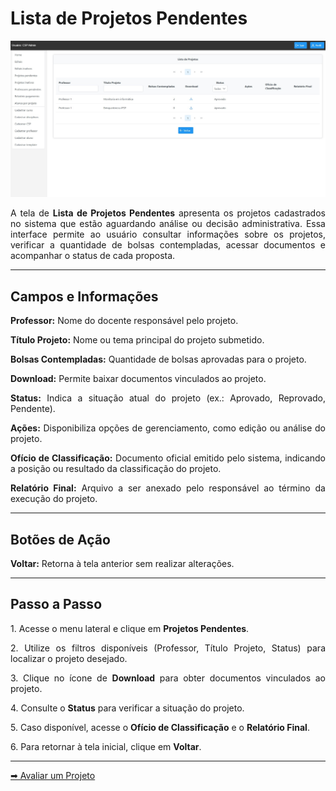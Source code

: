 # Lista de Projetos Pendentes

<p align="center">
  <img src="/csp/imagens_csp/tela_projetos_pendentes_csp.jpg" alt="Tela Lista de Projetos Pendentes (CSP)" width="600">
</p>

<p align="justify">
A tela de <b>Lista de Projetos Pendentes</b> apresenta os projetos cadastrados no sistema que estão aguardando análise ou decisão administrativa. Essa interface permite ao usuário consultar informações sobre os projetos, verificar a quantidade de bolsas contempladas, acessar documentos e acompanhar o status de cada proposta.
</p>

---

## Campos e Informações

<p align="justify">
<b>Professor:</b> Nome do docente responsável pelo projeto.
</p>

<p align="justify">
<b>Título Projeto:</b> Nome ou tema principal do projeto submetido.
</p>

<p align="justify">
<b>Bolsas Contempladas:</b> Quantidade de bolsas aprovadas para o projeto.
</p>

<p align="justify">
<b>Download:</b> Permite baixar documentos vinculados ao projeto.
</p>

<p align="justify">
<b>Status:</b> Indica a situação atual do projeto (ex.: Aprovado, Reprovado, Pendente).
</p>

<p align="justify">
<b>Ações:</b> Disponibiliza opções de gerenciamento, como edição ou análise do projeto.
</p>

<p align="justify">
<b>Ofício de Classificação:</b> Documento oficial emitido pelo sistema, indicando a posição ou resultado da classificação do projeto.
</p>

<p align="justify">
<b>Relatório Final:</b> Arquivo a ser anexado pelo responsável ao término da execução do projeto.
</p>

---

## Botões de Ação

<p align="justify">
<b>Voltar:</b> Retorna à tela anterior sem realizar alterações.
</p>

---

## Passo a Passo

<p align="justify">1. Acesse o menu lateral e clique em <b>Projetos Pendentes</b>.</p>  
<p align="justify">2. Utilize os filtros disponíveis (Professor, Título Projeto, Status) para localizar o projeto desejado.</p>  
<p align="justify">3. Clique no ícone de <b>Download</b> para obter documentos vinculados ao projeto.</p>  
<p align="justify">4. Consulte o <b>Status</b> para verificar a situação do projeto.</p>  
<p align="justify">5. Caso disponível, acesse o <b>Ofício de Classificação</b> e o <b>Relatório Final</b>.</p>  
<p align="justify">6. Para retornar à tela inicial, clique em <b>Voltar</b>.</p>  

---

[➡ Avaliar um Projeto](avaliar_projeto_csp.md)


